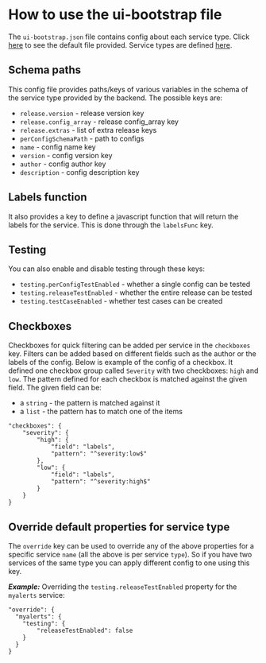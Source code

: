 # How to use the ui-bootstrap file

The `ui-bootstrap.json` file contains config about each service type. Click [here](/config/config-editor-ui/ui-bootstrap.json) to see the default file provided. Service types are defined [here](/docs/services/how-tos/how_to_set_up_service_in_config_editor_rest.md).

## Schema paths
This config file provides paths/keys of various variables in the schema of the service type provided by the backend. The possible keys are: 
- `release.version` - release version key
- `release.config_array` - release config_array key
- `release.extras` - list of extra release keys
- `perConfigSchemaPath` - path to configs
- `name` - config name key
- `version` - config version key
- `author` - config author key
- `description` - config description key

## Labels function
It also provides a key to define a javascript function that will return the labels for the service. This is done through the `labelsFunc` key. 

## Testing
You can also enable and disable testing through these keys:
- `testing.perConfigTestEnabled` - whether a single config can be tested
- `testing.releaseTestEnabled` - whether the entire release can be tested
- `testing.testCaseEnabled` - whether test cases can be created

## Checkboxes
Checkboxes for quick filtering can be added per service in the `checkboxes` key. Filters can be added based on different fields such as the author or the labels of the config. Below is example of the config of a checkbox. It defined one checkbox group called `Severity` with two checkboxes: `high` and `low`. The pattern defined for each checkbox is matched against the given field. The given field can be:
- a `string` - the pattern is matched against it
- a `list` -  the pattern has to match one of the items
```
"checkboxes": {
    "severity": {
        "high": {
            "field": "labels",
            "pattern": "^severity:low$"
        },
        "low": {
            "field": "labels",
            "pattern": "^severity:high$"
        }
    }
}
```

## Override default properties for service type
The `override` key can be used to override any of the above properties for a specific service `name` (all the above is per service `type`). So if you have two services of the same type you can apply different config to one using this key. 

**_Example:_** Overriding the `testing.releaseTestEnabled` property for the `myalerts` service:
```
"override": {
  "myalerts": {
    "testing": {
        "releaseTestEnabled": false
    }
  }
}
```




